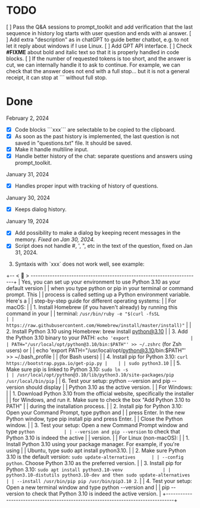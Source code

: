 
# TODO

[ ] Pass the Q&A sessions to prompt_toolkit and add verification that the last sequence in history log starts with user question and ends with ai answer.
[ ] Add extra "description" as in chatGPT to guide better chatbot, e.g. to not let it reply about windows if I use Linux.
[ ] Add GPT API interface.
[ ] Check **\#FIXME** about bold and italic text so that it is properly handled in code blocks.
[ ] If the number of requested tokens is too short, and the answer is cut, we can internally handle it to ask to continue. For example, we can check that the answer does not end with a full stop... but it is not a general receipt, it can stop at \`\`\` without full stop.

# Done

February 2, 2024

+ [x] Code blocks \`\`\`xxx\`\`\` are selectable to be copied to the clipboard.
+ [x] As soon as the past history is implemented, the last question is not saved in "questions.txt" file. It should be saved.
+ [x] Make it handle multiline input.
+ [x] Handle better history of the chat: separate questions and answers using prompt_toolkit.

January 31, 2024

+ [x] Handles proper input with tracking of history of questions.

January 30, 2024

+ [x] Keeps dialog history.

January 19, 2024

+ [x] Add possibility to make a dialog by keeping recent messages in the memory. *Fixed on Jan 30, 2024.*
+ [x] Script does not handle \#, \', \", etc in the text of the question, fixed on Jan 31, 2024.

3. Syntaxis with \`xxx\` does not work well, see example:

+-- < 🤖 > -----------------------------------------------------------------------+
| Yes, you can set up your environment to use Python 3.10 as your default version |
| when you type python or pip in your terminal or command prompt. This            |
| process is called setting up a Python environment variable. Here's a            |
| step-by-step guide for different operating systems:                             |
| For macOS:                                                                      |
| 1. Install Homebrew (if you haven't already) by running this command in your    |
| terminal: `/usr/bin/ruby -e "$(curl -fsSL                                       |
| https://raw.githubusercontent.com/Homebrew/install/master/install)"`            |
| 2. Install Python 3.10 using Homebrew: brew install python@3.10                 |
| 3. Add the Python 3.10 binary to your PATH: `echo 'export                       |
| PATH="/usr/local/opt/python@3.10/bin:$PATH"' >> ~/.zshrc` (for Zsh users) or    |
| echo 'export PATH="/usr/local/opt/python@3.10/bin:$PATH"' >> ~/.bash_profile    |
| (for Bash users)                                                                |
| 4. Install pip for Python 3.10: `curl https://bootstrap.pypa.io/get-pip.py |    |
| sudo python3.10`                                                                |
| 5. Make sure pip is linked to Python 3.10: `sudo ln -s                          |
| /usr/local/opt/python@3.10/lib/python3.10/site-packages/pip /usr/local/bin/pip` |
| 6. Test your setup: python --version and pip --version should display           |
| Python 3.10 as the active version.                                              |
| For Windows:                                                                    |
| 1. Download Python 3.10 from the official website, specifically the installer   |
| for Windows, and run it. Make sure to check the box "Add Python 3.10 to PATH"   |
| during the installation process.                                                |
| 2. Install pip for Python 3.10: Open your Command Prompt, type python and       |
| press Enter. In the new Python window, type pip install pip and press Enter.    |
| Close the Python window.                                                        |
| 3. Test your setup: Open a new Command Prompt window and type `python           |
| --version and pip --version` to check that Python 3.10 is indeed the active     |
| version.                                                                        |
| For Linux (non-macOS):                                                          |
| 1. Install Python 3.10 using your package manager. For example, if you're using |
| Ubuntu, type sudo apt install python3.10.                                       |
| 2. Make sure Python 3.10 is the default version: `sudo update-alternatives      |
| --config python`. Choose Python 3.10 as the preferred version.                  |
| 3. Install pip for Python 3.10: `sudo apt install python3.10-venv               |
| python3.10-distutils python3.10-dev and then sudo update-alternatives           |
| --install /usr/bin/pip pip /usr/bin/pip3.10 2`.                                 |
| 4. Test your setup: Open a new terminal window and type python --version and    |
| pip --version to check that Python 3.10 is indeed the active version.           |
+---------------------------------------------------------------------------------+
